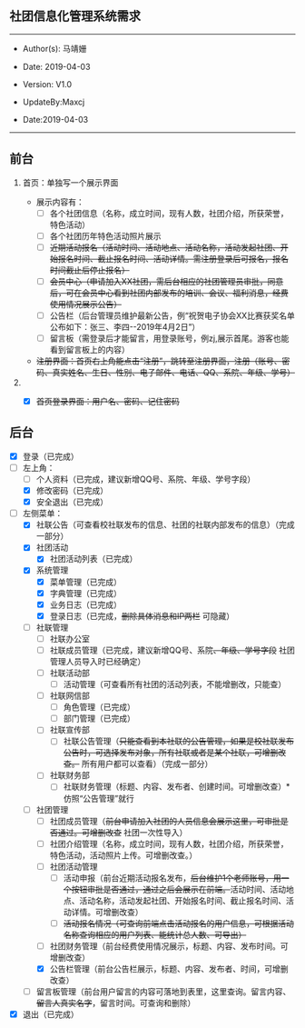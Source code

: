 ## 社团信息化管理系统需求

---
  * Author(s): 马靖姗
  * Date: 2019-04-03
  * Version: V1.0


  * UpdateBy:Maxcj
  * Date:2019-04-03

---



## 前台
1. 首页：单独写一个展示界面

   + 展示内容有： 
     - [ ] 各个社团信息（名称，成立时间，现有人数，社团介绍，所获荣誉，特色活动）
     - [ ] 各个社团历年特色活动照片展示
     - [ ] ~~近期活动报名（活动时间、活动地点、活动名称，活动发起社团、开始报名时间、截止报名时间、活动详情。需注册登录后可报名，报名时间截止后停止报名）~~
     - [ ] ~~会员中心（申请加入XX社团，需后台相应的社团管理员审批，同意后，可在会员中心看到社团内部发布的培训、会议、福利消息，经费使用情况展示公告）~~
     - [ ] 公告栏（后台管理员维护最新公告，例“祝贺电子协会XX比赛获奖名单公布如下：张三、李四--2019年4月2日”）
     - [ ] 留言板（需登录后才能留言，用登录账号，例zj,展示首尾。游客也能看到留言板上的内容）

   + ~~注册界面：首页右上角能点击“注册”，跳转至注册界面，注册（账号、密码、真实姓名、生日、性别、电子邮件、电话、QQ、系院、年级、学号）~~

2. - [x] ~~首页登录界面：用户名、密码、记住密码~~

   



## 后台

- [x] 登录（已完成）
- [ ] 左上角：
   - [ ] 个人资料（已完成，建议新增QQ号、系院、年级、学号字段）
   - [x] 修改密码（已完成）
   - [x] 安全退出（已完成）
- [ ] 左侧菜单：
   - [x] 社联公告（可查看校社联发布的信息、社团的社联内部发布的信息）（完成一部分）
   - [x] 社团活动
     - [x] 社团活动列表（已完成）
   - [x] 系统管理
     - [x] 菜单管理（已完成）
     - [x] 字典管理（已完成）
     - [x] 业务日志（已完成）
     - [x] 登录日志（已完成，~~删除具体消息和IP两栏~~	可隐藏）
   - [ ] 社联管理
     - [ ] 社联办公室
     - [ ] 社联成员管理（已完成，建议新增QQ号、系院~~、年级、学号字段~~  社团管理人员导入时已经确定）
     - [ ] 社联活动部
       - [ ] 活动管理（可查看所有社团的活动列表，不能增删改，只能查）
     - [ ] 社联网信部
       - [ ] 角色管理（已完成）
       - [ ] 部门管理（已完成）
     - [ ] 社联宣传部
       - [ ] 社联公告管理（~~只能查看到本社联的公告管理，如果是校社联发布公告时，可选择发布对象，所有社联或者是某个社联，可增删改查。~~	所有用户都可以查看）（完成一部分）
     - [ ] 社联财务部
       - [ ] 社联财务管理（标题、内容、发布者、创建时间。可增删改查）*仿照“公告管理”就行
   - [ ] 社团管理
     - [ ] 社团成员管理（~~前台申请加入社团的人员信息会展示这里，可审批是否通过。可增删改查~~	社团一次性导入）
     - [ ] 社团介绍管理（名称，成立时间，现有人数，社团介绍，所获荣誉，特色活动，活动照片上传。可增删改查。）
     - [ ] 社团活动管理
       - [ ] 活动申报（前台近期活动报名发布，~~后台维护1个老师账号，用一个按钮审批是否通过，通过之后会展示在前端。~~活动时间、活动地点、活动名称，活动发起社团、开始报名时间、截止报名时间、活动详情。可增删改查）
       - [ ] ~~活动报名情况（可查询前端点击活动报名的用户信息，可根据活动名称查询相应的用户列表、能统计总人数、可导出）~~
     - [ ] 社团财务管理（前台经费使用情况展示，标题、内容、发布时间。可增删改查）
     - [x] 公告栏管理（前台公告栏展示，标题、内容、发布者、时间，可增删改查）
   - [ ] 留言板管理（前台用户留言的内容可落地到表里，这里查询。留言内容、~~留言人真实名字~~，留言时间。可查询和删除）
- [x] 退出（已完成）